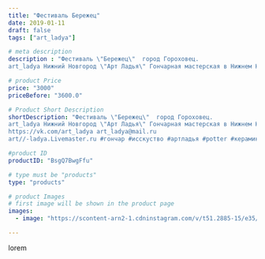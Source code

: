 ```yaml
---
title: "Фестиваль Бережец"
date: 2019-01-11
draft: false
tags: ["art_ladya"]

# meta description
description : "Фестиваль \"Бережец\"  город Гороховец. 
art_ladya Нижний Новгород \"Арт Ладья\" Гончарная мастерская в Нижнем Новгороде. Изготовление керамики и мастер//-класс"

# product Price
price: "3000"
priceBefore: "3600.0"

# Product Short Description
shortDescription: "Фестиваль \"Бережец\"  город Гороховец. 
art_ladya Нижний Новгород \"Арт Ладья\" Гончарная мастерская в Нижнем Новгороде. Изготовление керамики и мастер//-классы по обучению. 
https://vk.com/art_ladya art_ladya@mail.ru 
art//-ladya.Livemaster.ru #гончар #исскуство #артладья #potter #керамикадляинтерьера #керамикаручнаяработа #гончарнаямастерская #керамиканазаказ #handmade #посудаизглины #керамика #гончарнаяпосуда #эксклюзивнаякерамика #dishes #decor #ceramicar #nntoday #claygoods #фестиваль #earthenware #ceramic #design #artladya #мастеркласс #нижнийновгород #ceramicart #обучение #гончарныйкруг #clay #авторскаякерамика"

#product ID
productID: "BsgQ7BwgFfu"

# type must be "products"
type: "products"

# product Images
# first image will be shown in the product page
images:
  - image: "https://scontent-arn2-1.cdninstagram.com/v/t51.2885-15/e35/47693983_331367000813329_8173268994845160111_n.jpg?tp=1&_nc_ht=scontent-arn2-1.cdninstagram.com&_nc_cat=101&_nc_ohc=cPwE1zVdaVUAX8VRO1R&ccb=7-4&oh=abcd9c3b365aa1e217607d80e63a3e52&oe=6082B3C5&_nc_sid=86f79a&ig_cache_key=MTk1NDYzNjY2MzM1OTU1OTY2Mg%3D%3D.2-ccb7-4"

---
```

lorem
